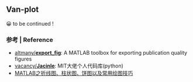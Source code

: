 ## Van-plot

😀 to be continued !

### 参考 | Reference

- [altmany/**export_fig**](https://github.com/altmany/export_fig): A MATLAB toolbox for exporting publication quality figures
- [vacancy/**Jacinle**](https://github.com/vacancy/Jacinle): MIT大佬个人代码库(python)
- [MATLAB之折线图、柱状图、饼图以及常用绘图技巧](https://www.cnblogs.com/HZL2017/p/6880613.html)
